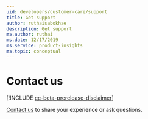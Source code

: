 ```yaml
---
uid: developers/customer-care/support
title: Get support 
author: ruthaisabokhae
description: Get support 
ms.author: ruthai
ms.date: 12/17/2019
ms.service: product-insights
ms.topic: conceptual
---
```


# Contact us

[!INCLUDE [cc-beta-prerelease-disclaimer]( includes/cc-beta-prerelease-disclaimer.md)]

 [Contact us](https://community.dynamics.com/365/product-insights/f/dynamics-365-product-insights-forum) to share your experience or ask questions.
